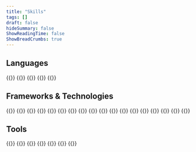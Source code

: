 ```yaml
---
title: "Skills"
tags: []
draft: false
hideSummary: false
ShowReadingTime: false
ShowBreadCrumbs: true
---
```


<!-- Use to get badges: https://github.com/Ileriayo/markdown-badges -->

## Languages

<div style="display: flex; flex-direction: row; flex-wrap: wrap">
    <!-- Python --> {{<skill_tag src="https://img.shields.io/badge/Python-3776AB?style=for-the-badge&logo=python&logoColor=white">}}
    <!-- Go --> {{<skill_tag src="https://img.shields.io/badge/Go-00ADD8?style=for-the-badge&logo=go&logoColor=white">}} 
    <!-- TypeScript--> {{<skill_tag src="https://img.shields.io/badge/TypeScript-007ACC?style=for-the-badge&logo=typescript&logoColor=white">}}
    <!-- JavaScript --> {{<skill_tag src="https://img.shields.io/badge/JavaScript-F7DF1E?style=for-the-badge&logo=javascript&logoColor=black">}}
    <!-- Java --> {{<skill_tag src="https://img.shields.io/badge/Java-ED8B00?style=for-the-badge&logo=java&logoColor=white">}} 
</div>

## Frameworks & Technologies

<div style="display: flex; flex-direction: row; flex-wrap: wrap">
    <!--  AWS --> {{<skill_tag src="https://img.shields.io/badge/Amazon_AWS-232F3E?style=for-the-badge&logo=amazonaws&logoColor=white">}}
    <!-- Terraform --> {{<skill_tag src="https://img.shields.io/badge/terraform-%235835CC.svg?style=for-the-badge&logo=terraform&logoColor=white">}}
    <!-- Serverless --> {{<skill_tag src="https://img.shields.io/badge/Serverless-FD5750?style=for-the-badge&logo=Serverless&logoColor=white">}}
    <!-- Docker --> {{<skill_tag src="https://img.shields.io/badge/docker-%230db7ed.svg?style=for-the-badge&logo=docker&logoColor=white">}}
    <!-- GitHub Actions --> {{<skill_tag src="https://img.shields.io/badge/github%20actions-%232671E5.svg?style=for-the-badge&logo=githubactions&logoColor=white">}}
    <!-- TravisCI --> {{<skill_tag src="https://img.shields.io/badge/travis_CI-3EAAAF?style=for-the-badge&logo=travisci&logoColor=white">}}
    <!-- GCP --> {{<skill_tag src="https://img.shields.io/badge/Google_Cloud-4285F4?style=for-the-badge&logo=google-cloud&logoColor=white">}}
    <!-- GIT --> {{<skill_tag src="https://img.shields.io/badge/Git-F05032?style=for-the-badge&logo=git&logoColor=white">}}
    <!-- MongoDB --> {{<skill_tag src="https://img.shields.io/badge/MongoDB-4EA94B?style=for-the-badge&logo=mongodb&logoColor=white">}}
    <!-- MySQL --> {{<skill_tag src="https://img.shields.io/badge/MySQL-00000F?style=for-the-badge&logo=mysql&logoColor=white">}}
    <!-- DynamoDB --> {{<skill_tag src="https://img.shields.io/badge/Amazon%20DynamoDB-4053D6?style=for-the-badge&logo=Amazon%20DynamoDB&logoColor=white">}}
    <!-- Firebase --> {{<skill_tag src="https://img.shields.io/badge/Firebase-039BE5?style=for-the-badge&logo=Firebase&logoColor=white">}}
    <!-- Swagger -->{{<skill_tag src="https://img.shields.io/badge/-Swagger-%23Clojure?style=for-the-badge&logo=swagger&logoColor=white">}}
    <!-- Hugo --> {{<skill_tag src="https://img.shields.io/badge/Hugo-black.svg?style=for-the-badge&logo=Hugo">}}
    <!-- Anaconda --> {{<skill_tag src="https://img.shields.io/badge/Anaconda-%2344A833.svg?style=for-the-badge&logo=anaconda&logoColor=white">}}
    <!-- Angular --> {{<skill_tag src="https://img.shields.io/badge/Angular-E23237?style=for-the-badge&logo=angular&logoColor=white">}}
    <!-- React --> {{<skill_tag src="https://img.shields.io/badge/react-%2320232a.svg?style=for-the-badge&logo=react&logoColor=%2361DAFB">}}
    <!-- NativeScript --> {{<skill_tag src="https://img.shields.io/badge/Nativescript-3655FF?style=for-the-badge&logo=Nativescript&logoColor=white">}}
</div>

## Tools

<div style="display: flex; flex-direction: row; flex-wrap: wrap">
    <!-- VSCode --> {{<skill_tag src="https://img.shields.io/badge/Visual_Studio_Code-0078D4?style=for-the-badge&logo=visual%20studio%20code&logoColor=white">}}
    <!-- Jira --> {{<skill_tag src="https://img.shields.io/badge/jira-%230A0FFF.svg?style=for-the-badge&logo=jira&logoColor=white">}}
    <!-- Notion --> {{<skill_tag src="https://img.shields.io/badge/Notion-%23000000.svg?style=for-the-badge&logo=notion&logoColor=white">}}
    <!-- GitHub --> {{<skill_tag src="https://img.shields.io/badge/GitHub-100000?style=for-the-badge&logo=github&logoColor=white">}}
    <!-- BitBucket --> {{<skill_tag src="https://img.shields.io/badge/Bitbucket-330F63?style=for-the-badge&logo=bitbucket&logoColor=white">}}
    <!-- Linux --> {{<skill_tag src="https://img.shields.io/badge/Linux-FCC624?style=for-the-badge&logo=linux&logoColor=black">}}
    <!-- Postman --> {{<skill_tag src="https://img.shields.io/badge/Postman-FF6C37?style=for-the-badge&logo=Postman&logoColor=white">}}
</div>
